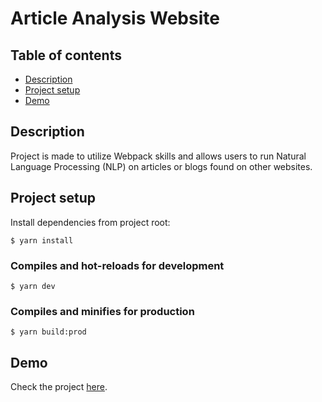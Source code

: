 # Article Analysis Website

## Table of contents

- [Description](#description)
- [Project setup](#project-setup)
- [Demo](#demo)

## Description

Project is made to utilize Webpack skills and allows users to run Natural Language Processing (NLP) on articles or blogs found on other websites.

## Project setup

Install dependencies from project root:

```
$ yarn install
```

### Compiles and hot-reloads for development

```
$ yarn dev
```

### Compiles and minifies for production

```
$ yarn build:prod
```

## Demo

Check the project [here](seliana-article-analysis.netlify.app).
